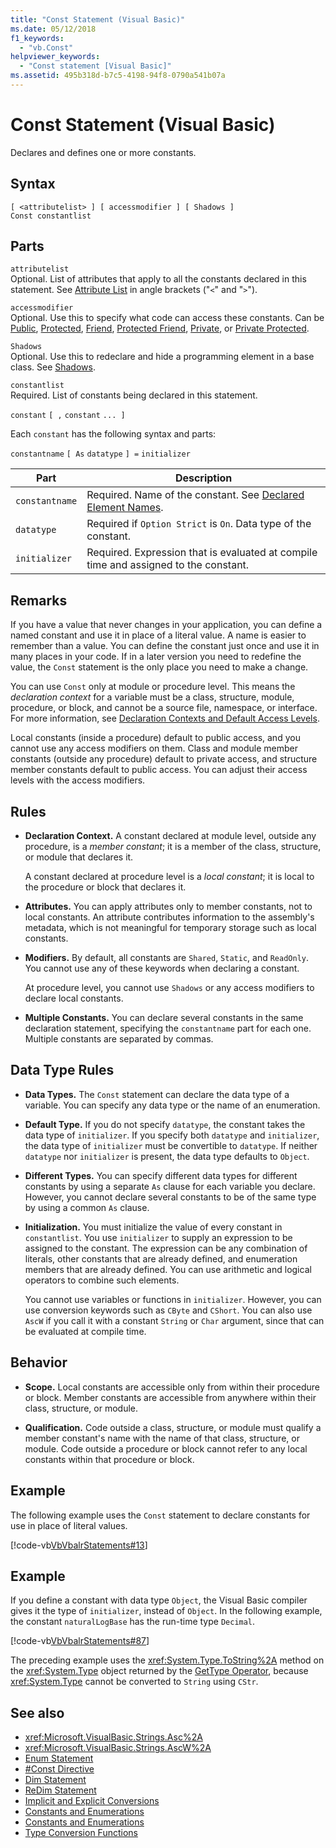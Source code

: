 ```yaml
---
title: "Const Statement (Visual Basic)"
ms.date: 05/12/2018
f1_keywords: 
  - "vb.Const"
helpviewer_keywords: 
  - "Const statement [Visual Basic]"
ms.assetid: 495b318d-b7c5-4198-94f8-0790a541b07a
---
```

# Const Statement (Visual Basic)
Declares and defines one or more constants.  
  
## Syntax  
  
```  
[ <attributelist> ] [ accessmodifier ] [ Shadows ]   
Const constantlist  
```  
  
## Parts  
 `attributelist`  
 Optional. List of attributes that apply to all the constants declared in this statement. See [Attribute List](../../../visual-basic/language-reference/statements/attribute-list.md) in angle brackets ("`<`" and "`>`").  
  
 `accessmodifier`  
 Optional. Use this to specify what code can access these constants. Can be [Public](../../../visual-basic/language-reference/modifiers/public.md), [Protected](../../../visual-basic/language-reference/modifiers/protected.md), [Friend](../../../visual-basic/language-reference/modifiers/friend.md), [Protected Friend](../modifiers/protected-friend.md), [Private](../../../visual-basic/language-reference/modifiers/private.md), or [Private Protected](../../language-reference/modifiers/private-protected.md).
  
 `Shadows`  
 Optional. Use this to redeclare and hide a programming element in a base class. See [Shadows](../../../visual-basic/language-reference/modifiers/shadows.md).  
  
 `constantlist`  
 Required. List of constants being declared in this statement.  
  
 `constant` `[ ,` `constant` `... ]`  
  
 Each `constant` has the following syntax and parts:  
  
 `constantname` `[ As` `datatype` `] =` `initializer`  
  
|Part|Description|  
|----------|-----------------|  
|`constantname`|Required. Name of the constant. See [Declared Element Names](../../../visual-basic/programming-guide/language-features/declared-elements/declared-element-names.md).|  
|`datatype`|Required if `Option Strict` is `On`. Data type of the constant.|  
|`initializer`|Required. Expression that is evaluated at compile time and assigned to the constant.|  
  
## Remarks  
 If you have a value that never changes in your application, you can define a named constant and use it in place of a literal value. A name is easier to remember than a value. You can define the constant just once and use it in many places in your code. If in a later version you need to redefine the value, the `Const` statement is the only place you need to make a change.  
  
 You can use `Const` only at module or procedure level. This means the *declaration context* for a variable must be a class, structure, module, procedure, or block, and cannot be a source file, namespace, or interface. For more information, see [Declaration Contexts and Default Access Levels](../../../visual-basic/language-reference/statements/declaration-contexts-and-default-access-levels.md).  
  
 Local constants (inside a procedure) default to public access, and you cannot use any access modifiers on them. Class and module member constants (outside any procedure) default to private access, and structure member constants default to public access. You can adjust their access levels with the access modifiers.  
  
## Rules  
  
-   **Declaration Context.** A constant declared at module level, outside any procedure, is a *member constant*; it is a member of the class, structure, or module that declares it.  
  
     A constant declared at procedure level is a *local constant*; it is local to the procedure or block that declares it.  
  
-   **Attributes.** You can apply attributes only to member constants, not to local constants. An attribute contributes information to the assembly's metadata, which is not meaningful for temporary storage such as local constants.  
  
-   **Modifiers.** By default, all constants are `Shared`, `Static`, and `ReadOnly`. You cannot use any of these keywords when declaring a constant.  
  
     At procedure level, you cannot use `Shadows` or any access modifiers to declare local constants.  
  
-   **Multiple Constants.** You can declare several constants in the same declaration statement, specifying the `constantname` part for each one. Multiple constants are separated by commas.  
  
## Data Type Rules  
  
-   **Data Types.** The `Const` statement can declare the data type of a variable. You can specify any data type or the name of an enumeration.  
  
-   **Default Type.** If you do not specify `datatype`, the constant takes the data type of `initializer`. If you specify both `datatype` and `initializer`, the data type of `initializer` must be convertible to `datatype`. If neither `datatype` nor `initializer` is present, the data type defaults to `Object`.  
  
-   **Different Types.** You can specify different data types for different constants by using a separate `As` clause for each variable you declare. However, you cannot declare several constants to be of the same type by using a common `As` clause.  
  
-   **Initialization.** You must initialize the value of every constant in `constantlist`. You use `initializer` to supply an expression to be assigned to the constant. The expression can be any combination of literals, other constants that are already defined, and enumeration members that are already defined. You can use arithmetic and logical operators to combine such elements.  
  
     You cannot use variables or functions in `initializer`. However, you can use conversion keywords such as `CByte` and `CShort`. You can also use `AscW` if you call it with a constant `String` or `Char` argument, since that can be evaluated at compile time.  
  
## Behavior  
  
-   **Scope.** Local constants are accessible only from within their procedure or block. Member constants are accessible from anywhere within their class, structure, or module.  
  
-   **Qualification.** Code outside a class, structure, or module must qualify a member constant's name with the name of that class, structure, or module. Code outside a procedure or block cannot refer to any local constants within that procedure or block.  
  
## Example  
 The following example uses the `Const` statement to declare constants for use in place of literal values.  
  
 [!code-vb[VbVbalrStatements#13](../../../visual-basic/language-reference/error-messages/codesnippet/VisualBasic/const-statement_1.vb)]  
  
## Example  
 If you define a constant with data type `Object`, the Visual Basic compiler gives it the type of `initializer`, instead of `Object`. In the following example, the constant `naturalLogBase` has the run-time type `Decimal`.  
  
 [!code-vb[VbVbalrStatements#87](../../../visual-basic/language-reference/error-messages/codesnippet/VisualBasic/const-statement_2.vb)]  
  
 The preceding example uses the <xref:System.Type.ToString%2A> method on the <xref:System.Type> object returned by the [GetType Operator](../../../visual-basic/language-reference/operators/gettype-operator.md), because <xref:System.Type> cannot be converted to `String` using `CStr`.  
  
## See also
- <xref:Microsoft.VisualBasic.Strings.Asc%2A>
- <xref:Microsoft.VisualBasic.Strings.AscW%2A>
- [Enum Statement](../../../visual-basic/language-reference/statements/enum-statement.md)
- [#Const Directive](../../../visual-basic/language-reference/directives/const-directive.md)
- [Dim Statement](../../../visual-basic/language-reference/statements/dim-statement.md)
- [ReDim Statement](../../../visual-basic/language-reference/statements/redim-statement.md)
- [Implicit and Explicit Conversions](../../../visual-basic/programming-guide/language-features/data-types/implicit-and-explicit-conversions.md)
- [Constants and Enumerations](../../../visual-basic/programming-guide/language-features/constants-enums/index.md)
- [Constants and Enumerations](../../../visual-basic/language-reference/constants-and-enumerations.md)
- [Type Conversion Functions](../../../visual-basic/language-reference/functions/type-conversion-functions.md)
